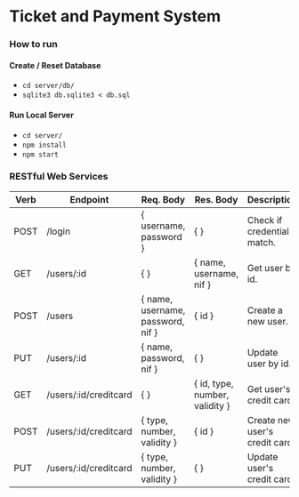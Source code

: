 # Ticket and Payment System

### How to run

#### Create / Reset Database

 * `cd server/db/`
 * `sqlite3 db.sqlite3 < db.sql`

#### Run Local Server

 * `cd server/`
 * `npm install`
 * `npm start`

### RESTful Web Services

| Verb  | Endpoint | Req. Body | Res. Body | Description |
| ----- | -------- | --------- | --------- | ----------- |
| POST | /login | { username, password } | { } | Check if credentials match. |
| GET   | /users/:id | { } | { name, username, nif } | Get user by id. |
| POST | /users | { name, username, password, nif } | { id } | Create a new user. |
| PUT | /users/:id | { name, password, nif } | { } | Update user by id. |
| GET   | /users/:id/creditcard | { } | { id, type, number, validity } | Get user's credit card. |
| POST | /users/:id/creditcard | { type, number, validity } | { id } | Create new user's credit card. |
| PUT | /users/:id/creditcard | { type, number, validity } | { } | Update user's credit card. |